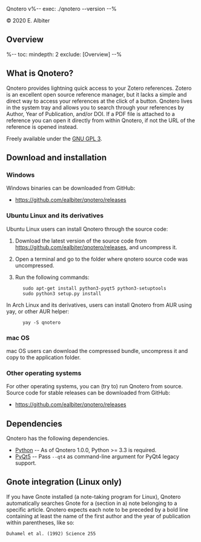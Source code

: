 Qnotero v%-- exec: ./qnotero --version --%

&copy; 2020 E. Albiter

## Overview

%--
toc:
 mindepth: 2
 exclude: [Overview]
--%
## What is Qnotero?

Qnotero provides lightning quick access to your Zotero references. Zotero is an excellent open source reference manager, but it lacks a simple and direct way to access your references at the click of a button. Qnotero lives in the system tray and allows you to search through your references by Author, Year of Publication, and/or DOI. If a PDF file is attached to a reference you can open it directly from within Qnotero, if not the URL of the reference is opened instead.

Freely available under the [GNU GPL 3](http://www.gnu.org/copyleft/gpl.html).

## Download and installation

### Windows

Windows binaries can be downloaded from GitHub:

- <https://github.com/ealbiter/qnotero/releases>

### Ubuntu Linux and its derivatives
Ubuntu Linux users can install Qnotero through the source code:

1. Download the latest version of the source code from <https://github.com/ealbiter/qnotero/releases>, and uncompress it.

2. Open a terminal and go to the folder where qnotero source code was uncompressed.

3. Run the following commands:

```
      sudo apt-get install python3-pyqt5 python3-setuptools
      sudo python3 setup.py install
```

In Arch Linux and its derivatives, users can install Qnotero from AUR using yay, or other AUR helper:
```
      yay -S qnotero
```

### mac OS

mac OS users can download the compressed bundle, uncompress it and copy to the application folder.

### Other operating systems

For other operating systems, you can (try to) run Qnotero from source. Source code for stable releases can be downloaded from GitHub:

- <https://github.com/ealbiter/qnotero/releases>

## Dependencies

Qnotero has the following dependencies.

- [Python] -- As of Qnotero 1.0.0, Python >= 3.3 is required.
- [PyQt5] -- Pass `--qt4` as command-line argument for PyQt4 legacy support.

## Gnote integration (Linux only)

If you have Gnote installed (a note-taking program for Linux), Qnotero automatically searches Gnote for a (section in a) note belonging to a specific article. Qnotero expects each note to be preceded by a bold line containing at least the name of the first author and the year of publication within parentheses, like so:

    Duhamel et al. (1992) Science 255

[python]: https://www.python.org/
[PyQt5]: http://www.riverbankcomputing.co.uk/software/pyqt/download
